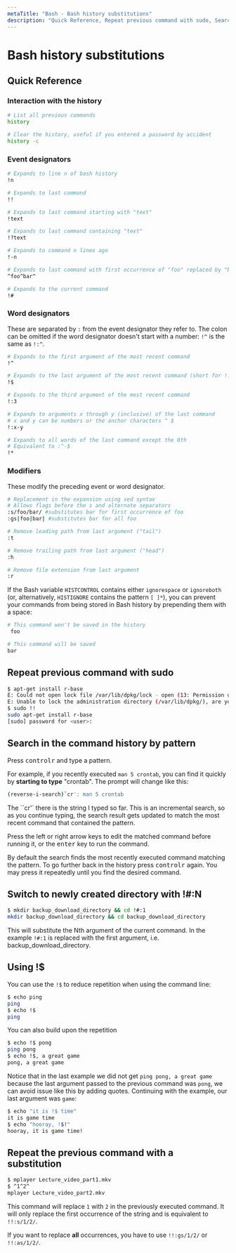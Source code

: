 ```yaml
---
metaTitle: "Bash - Bash history substitutions"
description: "Quick Reference, Repeat previous command with sudo, Search in the command history by pattern, Switch to newly created directory with !#:N, Using !$, Repeat the previous command with a substitution"
---
```


# Bash history substitutions




## Quick Reference


### Interaction with the history

```bash
# List all previous commands
history

# Clear the history, useful if you entered a password by accident
history -c

```

### Event designators

```bash
# Expands to line n of bash history
!n

# Expands to last command
!!

# Expands to last command starting with "text"
!text

# Expands to last command containing "text"
!?text

# Expands to command n lines ago
!-n

# Expands to last command with first occurrence of "foo" replaced by "bar"
^foo^bar^

# Expands to the current command
!#

```

### Word designators

These are separated by `:` from the event designator they refer to. The colon can be omitted if the word designator doesn't start with a number: `!^` is the same as `!:^`.

```bash
# Expands to the first argument of the most recent command
!^

# Expands to the last argument of the most recent command (short for !!:$)
!$

# Expands to the third argument of the most recent command
!:3

# Expands to arguments x through y (inclusive) of the last command
# x and y can be numbers or the anchor characters ^ $
!:x-y

# Expands to all words of the last command except the 0th
# Equivalent to :^-$
!*

```

### Modifiers

These modify the preceding event or word designator.

```bash
# Replacement in the expansion using sed syntax
# Allows flags before the s and alternate separators
:s/foo/bar/ #substitutes bar for first occurrence of foo
:gs|foo|bar| #substitutes bar for all foo

# Remove leading path from last argument ("tail")
:t

# Remove trailing path from last argument ("head")
:h

# Remove file extension from last argument
:r

```

If the Bash variable `HISTCONTROL` contains either `ignorespace` or `ignoreboth` (or, alternatively, `HISTIGNORE` contains the pattern `[ ]*`), you can prevent your commands from being stored in Bash history by prepending them with a space:

```bash
# This command won't be saved in the history
 foo

# This command will be saved
bar

```



## Repeat previous command with sudo


```bash
$ apt-get install r-base
E: Could not open lock file /var/lib/dpkg/lock - open (13: Permission denied)
E: Unable to lock the administration directory (/var/lib/dpkg/), are you root?
$ sudo !!
sudo apt-get install r-base
[sudo] password for <user>: 

```



## Search in the command history by pattern


Press <kbd>control</kbd><kbd>r</kbd> and type a pattern.

For example, if you recently executed `man 5 crontab`, you can find it quickly by **starting to type** "crontab". The prompt will change like this:

```bash
(reverse-i-search)`cr': man 5 crontab

```

The ``cr'` there is the string I typed so far.
This is an incremental search, so as you continue typing, the search result gets updated to match the most recent command that contained the pattern.

Press the left or right arrow keys to edit the matched command before running it,
or the <kbd>enter</kbd> key to run the command.

By default the search finds the most recently executed command matching the pattern. To go further back in the history press <kbd>control</kbd><kbd>r</kbd> again. You may press it repeatedly until you find the desired command.



## Switch to newly created directory with !#:N


```bash
$ mkdir backup_download_directory && cd !#:1
mkdir backup_download_directory && cd backup_download_directory

```

This will substitute the Nth argument of the current command. In the example `!#:1` is replaced with the first argument, i.e. backup_download_directory.



## Using !$


You can use the `!$` to reduce repetition when using the command line:

```bash
$ echo ping
ping
$ echo !$
ping

```

You can also build upon the repetition

```bash
$ echo !$ pong
ping pong
$ echo !$, a great game
pong, a great game

```

Notice that in the last example we did not get `ping pong, a great game` because the last argument passed  to the previous command was `pong`, we can avoid issue like this by adding quotes. Continuing with the example, our last argument was `game`:

```bash
$ echo "it is !$ time"
it is game time
$ echo "hooray, !$!"
hooray, it is game time!

```



## Repeat the previous command with a substitution


```bash
$ mplayer Lecture_video_part1.mkv
$ ^1^2^
mplayer Lecture_video_part2.mkv

```

This command will replace `1` with `2` in the previously executed command. It will only replace the first occurrence of the string and is equivalent to `!!:s/1/2/`.

If you want to replace **all** occurrences, you have to use `!!:gs/1/2/` or `!!:as/1/2/`.

